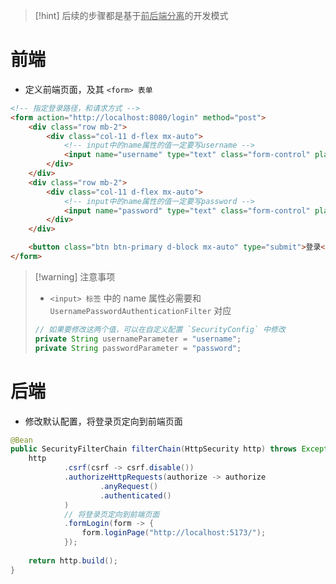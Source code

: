 
>[!hint] 后续的步骤都是基于<u>前后端分离</u>的开发模式

# 前端
- 定义前端页面，及其 `<form> 表单` 
```html
<!-- 指定登录路径，和请求方式 -->
<form action="http://localhost:8080/login" method="post">
	<div class="row mb-2">
		<div class="col-11 d-flex mx-auto">
			<!-- input中的name属性的值一定要写username -->
			<input name="username" type="text" class="form-control" placeholder="用户名" required>
		</div>
	</div>
	<div class="row mb-2">
		<div class="col-11 d-flex mx-auto">
			<!-- input中的name属性的值一定要写password -->
			<input name="password" type="text" class="form-control" placeholder="密码" required>
		</div>
	</div>

	<button class="btn btn-primary d-block mx-auto" type="submit">登录</button>
</form>
```

>[!warning] 注意事项
>- `<input> 标签` 中的 name 属性必需要和 `UsernamePasswordAuthenticationFilter` 对应
> ```java
> // 如果要修改这两个值，可以在自定义配置 `SecurityConfig` 中修改
> private String usernameParameter = "username";
> private String passwordParameter = "password";
> ```


# 后端
- 修改默认配置，将登录页定向到前端页面
```java
@Bean 
public SecurityFilterChain filterChain(HttpSecurity http) throws Exception {  
	http  
			.csrf(csrf -> csrf.disable())  
			.authorizeHttpRequests(authorize -> authorize  
					.anyRequest()  
					.authenticated()  
			) 
			// 将登录页定向到前端页面
			.formLogin(form -> {  
				form.loginPage("http://localhost:5173/");  
			});  
			
	return http.build();  
}
```





